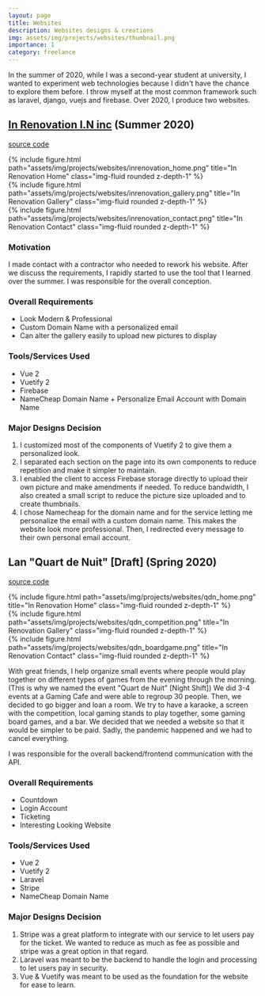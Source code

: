 ```yaml
---
layout: page
title: Websites
description: Websites designs & creations
img: assets/img/projects/websites/thumbnail.png
importance: 1
category: freelance
---
```


In the summer of 2020, while I was a second-year student at university, I wanted to experiment web technologies because I didn't have the chance to explore them before. I throw myself at the most common framework such as laravel, django, vuejs and firebase. Over 2020, I produce two websites.

## [In Renovation I.N inc](https://inrenovation.com/) (Summer 2020)

[source code](https://github.com/bolducke/website_inrenovationinc)

<div class="row">
    <div class="col-sm mt-3 mt-md-0">
        {% include figure.html path="assets/img/projects/websites/inrenovation_home.png" title="In Renovation Home" class="img-fluid rounded z-depth-1" %}
    </div>
    <div class="col-sm mt-3 mt-md-0">
        {% include figure.html path="assets/img/projects/websites/inrenovation_gallery.png" title="In Renovation Gallery" class="img-fluid rounded z-depth-1" %}
    </div>
    <div class="col-sm mt-3 mt-md-0">
        {% include figure.html path="assets/img/projects/websites/inrenovation_contact.png" title="In Renovation Contact" class="img-fluid rounded z-depth-1" %}
    </div>
</div>

### Motivation

I made contact with a contractor who needed to rework his website. After we discuss the requirements, I rapidly started to use the tool that I learned over the summer. I was responsible for the overall conception.

### Overall Requirements
* Look Modern & Professional
* Custom Domain Name with a personalized email 
* Can alter the gallery easily to upload new pictures to display

### Tools/Services Used
* Vue 2
* Vuetify 2
* Firebase
* NameCheap Domain Name + Personalize Email Account with Domain Name

### Major Designs Decision

1. I customized most of the components of Vuetify 2 to give them a personalized look.
2. I separated each section on the page into its own components to reduce repetition and make it simpler to maintain.
3. I enabled the client to access Firebase storage directly to upload their own picture and make amendments if needed. To reduce bandwidth, I also created a small script to reduce the picture size uploaded and to create thumbnails.
4. I chose Namecheap for the domain name and for the service letting me personalize the email with a custom domain name. This makes the website look more professional. Then, I redirected every message to their own personal email account.

## Lan "Quart de Nuit" [Draft] (Spring 2020)

[source code](https://github.com/lan-pascal)

<div class="row">
    <div class="col-sm mt-3 mt-md-0">
        {% include figure.html path="assets/img/projects/websites/qdn_home.png" title="In Renovation Home" class="img-fluid rounded z-depth-1" %}
    </div>
    <div class="col-sm mt-3 mt-md-0">
        {% include figure.html path="assets/img/projects/websites/qdn_competition.png" title="In Renovation Gallery" class="img-fluid rounded z-depth-1" %}
    </div>
    <div class="col-sm mt-3 mt-md-0">
        {% include figure.html path="assets/img/projects/websites/qdn_boardgame.png" title="In Renovation Contact" class="img-fluid rounded z-depth-1" %}
    </div>
</div>

With great friends, I help organize small events where people would play together on different types of games from the evening through the morning. (This is why we named the event "Quart de Nuit" [Night Shift]) We did 3-4 events at a Gaming Cafe and were able to regroup 30 people. Then, we decided to go bigger and loan a room. We try to have a karaoke, a screen with the competition, local gaming stands to play together, some gaming board games, and a bar. We decided that we needed a website so that it would be simpler to be paid. Sadly, the pandemic happened and we had to cancel everything.

I was responsible for the overall backend/frontend communication with the API.

### Overall Requirements
* Countdown
* Login Account
* Ticketing
* Interesting Looking Website

### Tools/Services Used
* Vue 2
* Vuetify 2
* Laravel
* Stripe
* NameCheap Domain Name

### Major Designs Decision

1. Stripe was a great platform to integrate with our service to let users pay for the ticket. We wanted to reduce as much as fee as possible and stripe was a great option in that regard.
2. Laravel was meant to be the backend to handle the login and processing to let users pay in security.
3. Vue & Vuetify was meant to be used as the foundation for the website for ease to learn.